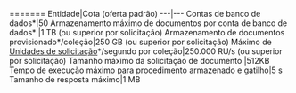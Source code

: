 =======
Entidade|Cota (oferta padrão)
---|---
Contas de banco de dados*|50
Armazenamento máximo de documentos por conta de banco de dados* |1 TB (ou superior por solicitação)
Armazenamento de documentos provisionado*/coleção|250 GB (ou superior por solicitação)
Máximo de [Unidades de solicitação](../articles/documentdb/documentdb-request-units.md)*/segundo por coleção|250\.000 RU/s (ou superior por solicitação)
Tamanho máximo da solicitação de documento |512KB
Tempo de execução máximo para procedimento armazenado e gatilho|5 s
Tamanho de resposta máximo|1 MB

<!---HONumber=AcomDC_0525_2016-->